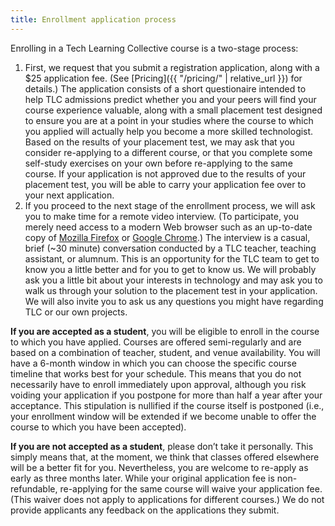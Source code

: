 ```yaml
---
title: Enrollment application process
---
```


Enrolling in a Tech Learning Collective course is a two-stage process:

1. First, we request that you submit a registration application, along with a $25 application fee. (See [Pricing]({{ "/pricing/" | relative_url }}) for details.) The application consists of a short questionaire intended to help TLC admissions predict whether you and your peers will find your course experience valuable, along with a small placement test designed to ensure you are at a point in your studies where the course to which you applied will actually help you become a more skilled technologist. Based on the results of your placement test, we may ask that you consider re-applying to a different course, or that you complete some self-study exercises on your own before re-applying to the same course. If your application is not approved due to the results of your placement test, you will be able to carry your application fee over to your next application.
1. If you proceed to the next stage of the enrollment process, we will ask you to make time for a remote video interview. (To participate, you merely need access to a modern Web browser such as an up-to-date copy of [Mozilla Firefox](https://www.mozilla.org/firefox/) or [Google Chrome](https://www.google.com/chrome/).) The interview is a casual, brief (~30 minute) conversation conducted by a TLC teacher, teaching assistant, or alumnum. This is an opportunity for the TLC team to get to know you a little better and for you to get to know us. We will probably ask you a little bit about your interests in technology and may ask you to walk us through your solution to the placement test in your application. We will also invite you to ask us any questions you might have regarding TLC or our own projects.

**If you are accepted as a student**, you will be eligible to enroll in the course to which you have applied. Courses are offered semi-regularly and are based on a combination of teacher, student, and venue availability. You will have a 6-month window in which you can choose the specific course timeline that works best for your schedule. This means that you do not necessarily have to enroll immediately upon approval, although you risk voiding your application if you postpone for more than half a year after your acceptance. This stipulation is nullified if the course itself is postponed (i.e., your enrollment window will be extended if we become unable to offer the course to which you have been accepted).

**If you are not accepted as a student**, please don’t take it personally. This simply means that, at the moment, we think that classes offered elsewhere will be a better fit for you. Nevertheless, you are welcome to re-apply as early as three months later. While your original application fee is non-refundable, re-applying for the same course will waive your application fee. (This waiver does not apply to applications for different courses.) We do not provide applicants any feedback on the applications they submit.
